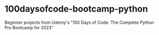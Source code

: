 # 100daysofcode-bootcamp-python
Beginner projects from Udemy's "100 Days of Code: The Complete Python Pro Bootcamp for 2023"
